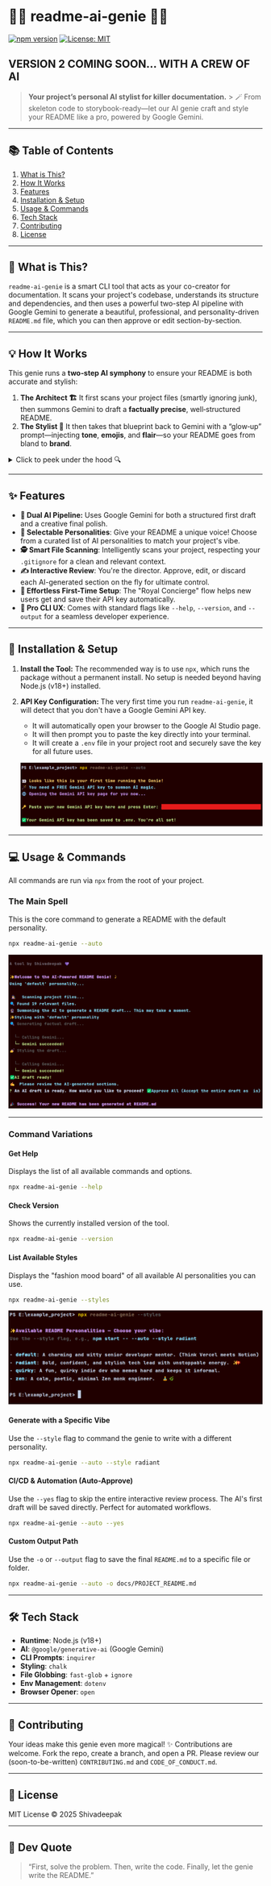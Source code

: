 # 🧞‍♂️ readme-ai-genie 🔮✨

[![npm version](https://img.shields.io/npm/v/readme-ai-genie.svg)](https://www.npmjs.com/package/readme-ai-genie)         [![License: MIT](https://img.shields.io/badge/License-MIT-blue.svg)](LICENSE)
## VERSION 2 COMING SOON... WITH A CREW OF AI 
> **Your project’s personal AI stylist for killer documentation.** > 🪄 From skeleton code to storybook-ready—let our AI genie craft and style your README like a pro, powered by Google Gemini.

---
## 📚 Table of Contents
1. [What is This?](#-what-is-this)
2. [How It Works](#-how-it-works)
3. [Features](#-features)
4. [Installation & Setup](#-installation--setup)
5. [Usage & Commands](#-usage--commands)
6. [Tech Stack](#-tech-stack)
7. [Contributing](#-contributing)
8. [License](#-license)

---
## 🤔 What is This?
`readme-ai-genie` is a smart CLI tool that acts as your co-creator for documentation. It scans your project's codebase, understands its structure and dependencies, and then uses a powerful two-step AI pipeline with Google Gemini to generate a beautiful, professional, and personality-driven `README.md` file, which you can then approve or edit section-by-section.

---
## 💡 How It Works

This genie runs a **two‑step AI symphony** to ensure your README is both accurate and stylish:

1. **The Architect 🏗️**
   It first scans your project files (smartly ignoring junk), then summons Gemini to draft a **factually precise**, well‑structured README.
2. **The Stylist 💅**
   It then takes that blueprint back to Gemini with a “glow‑up” prompt—injecting **tone**, **emojis**, and **flair**—so your README goes from bland to **brand**.

<details><summary>Click to peek under the hood 🔍</summary>

```mermaid
graph TD
    A[Scan Files] --> B[Generate Factual Draft w/ Gemini]
    B --> C[Enhance with Style w/ Gemini]
    C --> D[Interactive User Review]
    D --> E[Write README.md]
```
</details>

---

## ✨ Features

* **🤖 Dual AI Pipeline:** Uses Google Gemini for both a structured first draft and a creative final polish.
* **🎨 Selectable Personalities**: Give your README a unique voice! Choose from a curated list of AI personalities to match your project's vibe.
* **🕵️ Smart File Scanning**: Intelligently scans your project, respecting your `.gitignore` for a clean and relevant context.
* **✍️ Interactive Review**: You're the director. Approve, edit, or discard each AI-generated section on the fly for ultimate control.
* **🔐 Effortless First-Time Setup**: The "Royal Concierge" flow helps new users get and save their API key automatically.
* **🚀 Pro CLI UX**: Comes with standard flags like `--help`, `--version`, and `--output` for a seamless developer experience.

---

## 🚀 Installation & Setup

1.  **Install the Tool:**
    The recommended way is to use `npx`, which runs the package without a permanent install. No setup is needed beyond having Node.js (v18+) installed.

2.  **API Key Configuration:**
    The very first time you run `readme-ai-genie`, it will detect that you don't have a Google Gemini API key.
    * It will automatically open your browser to the Google AI Studio page.
    * It will then prompt you to paste the key directly into your terminal.
    * It will create a `.env` file in your project root and securely save the key for all future uses.

    ![First-Time User Setup](assets/img1.png)

---

## 💻 Usage & Commands

All commands are run via `npx` from the root of your project.

### The Main Spell
This is the core command to generate a README with the default personality.

```bash
npx readme-ai-genie --auto
```
![Main Command Execution](assets/img2.png)

---
### Command Variations

#### Get Help
Displays the list of all available commands and options.

```bash
npx readme-ai-genie --help
```

#### Check Version
Shows the currently installed version of the tool.

```bash
npx readme-ai-genie --version
```

#### List Available Styles
Displays the "fashion mood board" of all available AI personalities you can use.

```bash
npx readme-ai-genie --styles
```
![Styles Showcase](assets/img3.png)

#### Generate with a Specific Vibe
Use the `--style` flag to command the genie to write with a different personality.

```bash
npx readme-ai-genie --auto --style radiant
```

#### CI/CD & Automation (Auto-Approve)
Use the `--yes` flag to skip the entire interactive review process. The AI's first draft will be saved directly. Perfect for automated workflows.

```bash
npx readme-ai-genie --auto --yes
```

#### Custom Output Path
Use the `-o` or `--output` flag to save the final `README.md` to a specific file or folder.

```bash
npx readme-ai-genie --auto -o docs/PROJECT_README.md
```

---

## 🛠️ Tech Stack
* **Runtime**: Node.js (v18+)
* **AI**: `@google/generative-ai` (Google Gemini)
* **CLI Prompts**: `inquirer`
* **Styling**: `chalk`
* **File Globbing**: `fast-glob` + `ignore`
* **Env Management**: `dotenv`
* **Browser Opener**: `open`

---
## 🤝 Contributing
Your ideas make this genie even more magical! ✨ Contributions are welcome. Fork the repo, create a branch, and open a PR. Please review our (soon-to-be-written) `CONTRIBUTING.md` and `CODE_OF_CONDUCT.md`.

---
## 📜 License
MIT License © 2025 Shivadeepak

---
## 🧠 Dev Quote
> “First, solve the problem. Then, write the code. Finally, let the genie write the README.”

